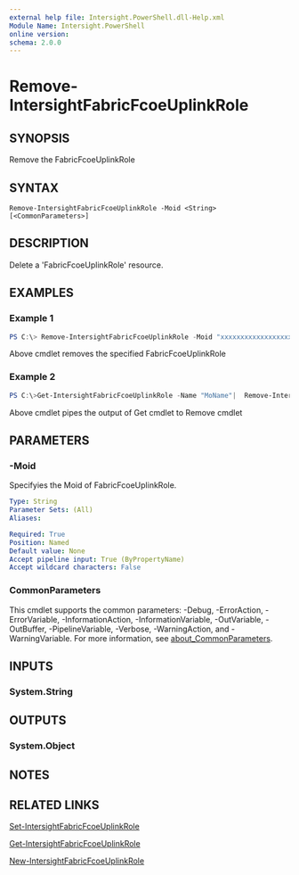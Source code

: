 ```yaml
---
external help file: Intersight.PowerShell.dll-Help.xml
Module Name: Intersight.PowerShell
online version:
schema: 2.0.0
---
```


# Remove-IntersightFabricFcoeUplinkRole

## SYNOPSIS
Remove the FabricFcoeUplinkRole

## SYNTAX

```
Remove-IntersightFabricFcoeUplinkRole -Moid <String> [<CommonParameters>]
```

## DESCRIPTION
Delete a &apos;FabricFcoeUplinkRole&apos; resource.

## EXAMPLES

### Example 1
```powershell
PS C:\> Remove-IntersightFabricFcoeUplinkRole -Moid "xxxxxxxxxxxxxxxxxxxxxxxxxxx"
```
Above cmdlet removes the specified FabricFcoeUplinkRole 

### Example 2
```powershell
PS C:\>Get-IntersightFabricFcoeUplinkRole -Name "MoName"|  Remove-IntersightFabricFcoeUplinkRole
```
Above cmdlet pipes the output of Get cmdlet to Remove cmdlet

## PARAMETERS

### -Moid
Specifyies the Moid of FabricFcoeUplinkRole.

```yaml
Type: String
Parameter Sets: (All)
Aliases:

Required: True
Position: Named
Default value: None
Accept pipeline input: True (ByPropertyName)
Accept wildcard characters: False
```

### CommonParameters
This cmdlet supports the common parameters: -Debug, -ErrorAction, -ErrorVariable, -InformationAction, -InformationVariable, -OutVariable, -OutBuffer, -PipelineVariable, -Verbose, -WarningAction, and -WarningVariable. For more information, see [about_CommonParameters](http://go.microsoft.com/fwlink/?LinkID=113216).

## INPUTS

### System.String

## OUTPUTS

### System.Object
## NOTES

## RELATED LINKS

[Set-IntersightFabricFcoeUplinkRole](./Set-IntersightFabricFcoeUplinkRole.md)

[Get-IntersightFabricFcoeUplinkRole](./Get-IntersightFabricFcoeUplinkRole.md)

[New-IntersightFabricFcoeUplinkRole](./New-IntersightFabricFcoeUplinkRole.md)

